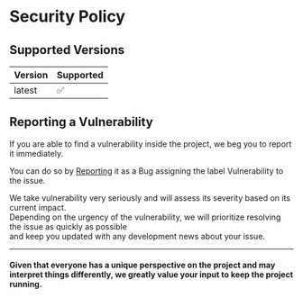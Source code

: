 # Security Policy

## Supported Versions

| Version | Supported          |
| ------- | ------------------ |
| latest   | :white_check_mark:|

## Reporting a Vulnerability

If you are able to find a vulnerability inside the project, we beg you to report it immediately.

You can do so by [Reporting](https://github.com/FabDonRixos/awesome-arts/issues/new/choose) it as a Bug assigning the label Vulnerability to the issue.

We take vulnerability very seriously and will assess its severity based on its current impact. <br />
Depending on the urgency of the vulnerability, we will prioritize resolving the issue as quickly as possible <br /> and keep you updated with any development news about your issue.

---

<h4>Given that everyone has a unique perspective on the project and may interpret things differently, we greatly value your input to keep the project running.</h4>
